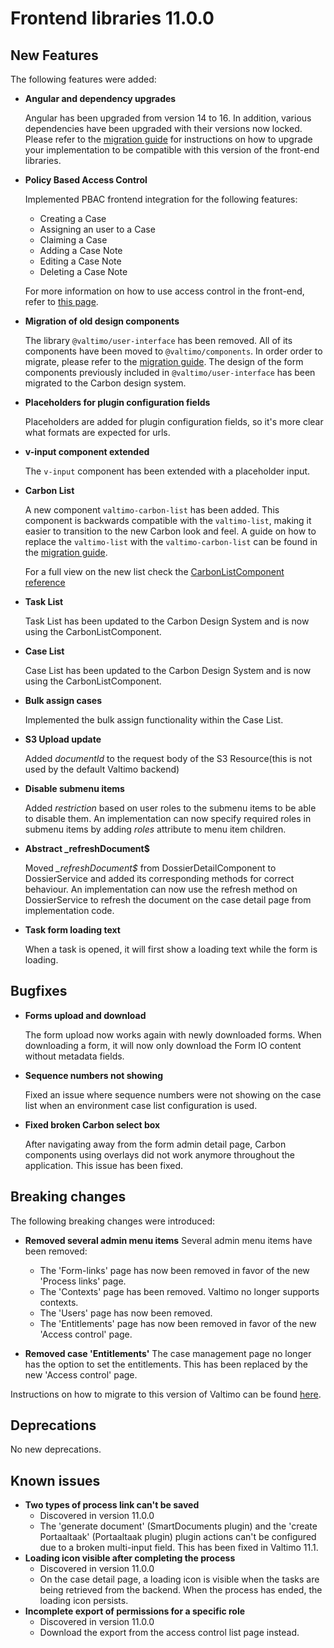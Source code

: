 # Frontend libraries 11.0.0

## New Features

The following features were added:

- **Angular and dependency upgrades**

  Angular has been upgraded from version 14 to 16. In addition, various dependencies have been upgraded with their
  versions now locked. Please refer to the [migration guide](./migration.md) for instructions on how to upgrade your
  implementation to be compatible with this version of the front-end libraries.

- **Policy Based Access Control**

  Implemented PBAC frontend integration for the following features:
  - Creating a Case
  - Assigning an user to a Case
  - Claiming a Case
  - Adding a Case Note
  - Editing a Case Note
  - Deleting a Case Note

  For more information on how to use access control in the front-end, refer to [this page](/using-valtimo/access-control/frontend-access-control.md).

- **Migration of old design components**

  The library `@valtimo/user-interface` has been removed. All of its components have been moved to `@valtimo/components`.
  In order order to migrate, please refer to the [migration guide](./migration.md). The design of the form components
  previously included in `@valtimo/user-interface` has been migrated to the Carbon design system.

- **Placeholders for plugin configuration fields**

  Placeholders are added for plugin configuration fields, so it's more clear what formats are expected for urls.

- **v-input component extended**

  The `v-input` component has been extended with a placeholder input.

- **Carbon List**

  A new component `valtimo-carbon-list` has been added. This component is backwards compatible with the `valtimo-list`, making it easier to transition to the new Carbon look and feel. A guide on how to replace the `valtimo-list` with the `valtimo-carbon-list` can be found in the [migration guide](./migration.md).

  For a full view on the new list check the [CarbonListComponent reference](../../../reference/user-interface/components/valtimo-carbon-list/valtimo-carbon-list.md)

- **Task List**

  Task List has been updated to the Carbon Design System and is now using the CarbonListComponent.

- **Case List**

  Case List has been updated to the Carbon Design System and is now using the CarbonListComponent.

- **Bulk assign cases**

  Implemented the bulk assign functionality within the Case List.

- **S3 Upload update**

  Added _documentId_ to the request body of the S3 Resource(this is not used by the default Valtimo backend)

* **Disable submenu items**

  Added *restriction* based on user roles to the submenu items to be able to disable them. An implementation can now specify required roles in submenu items by adding *roles* attribute to menu item children.

* **Abstract _refreshDocument$**

  Moved *_refreshDocument$* from DossierDetailComponent to DossierService and added its corresponding methods for correct behaviour. An implementation can now use the refresh method on DossierService to refresh the document on the case detail page from implementation code.

- **Task form loading text**

  When a task is opened, it will first show a loading text while the form is loading.

## Bugfixes

* **Forms upload and download**

  The form upload now works again with newly downloaded forms. When downloading a form, it will now only download the
  Form IO content without metadata fields.

* **Sequence numbers not showing**

  Fixed an issue where sequence numbers were not showing on the case list when an environment case list configuration
  is used.

* **Fixed broken Carbon select box**

  After navigating away from the form admin detail page, Carbon components using overlays did not work anymore
  throughout the application. This issue has been fixed.

## Breaking changes

The following breaking changes were introduced:

- **Removed several admin menu items**
  Several admin menu items have been removed:

  - The 'Form-links' page has now been removed in favor of the new 'Process links' page.
  - The 'Contexts' page has been removed. Valtimo no longer supports contexts.
  - The 'Users' page has now been removed.
  - The 'Entitlements' page has now been removed in favor of the new 'Access control' page.

- **Removed case 'Entitlements'**
  The case management page no longer has the option to set the entitlements. This has been replaced by the new 'Access
  control' page.

Instructions on how to migrate to this version of Valtimo can be found [here](migration.md).

## Deprecations

No new deprecations.

## Known issues

* **Two types of process link can't be saved**
  * Discovered in version 11.0.0
  * The 'generate document' (SmartDocuments plugin) and the 'create Portaaltaak' (Portaaltaak plugin) plugin actions can't be configured due to a broken multi-input field.
    This has been fixed in Valtimo 11.1.
* **Loading icon visible after completing the process**
  * Discovered in version 11.0.0
  * On the case detail page, a loading icon is visible when the tasks are being retrieved from the backend. When the process has ended, the loading icon persists.
* **Incomplete export of permissions for a specific role**
  * Discovered in version 11.0.0
  * Download the export from the access control list page instead.

